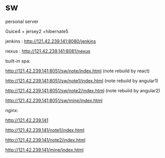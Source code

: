 # sw
personal server

Guice4 + jersey2 +hibernate5 

jenkins : http://121.42.239.141:8080/jenkins

nexus : http://121.42.239.141:8081/nexus

built-in spa:

http://121.42.239.141:8051/sw/note/index.html (note rebuild by react)

http://121.42.239.141:8051/sw/note1/index.html (note rebuild by angular1)

http://121.42.239.141:8051/sw/note2/index.html (note rebuild by angular2)

http://121.42.239.141:8051/sw/mine/index.html

nginx:

http://121.42.239.141

http://121.42.239.141/note1/index.html

http://121.42.239.141/note2/index.html

http://121.42.239.141/mine/index.html
